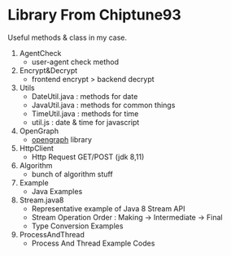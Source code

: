 # Library From Chiptune93

Useful methods & class in my case.

1. AgentCheck
   - user-agent check method
2. Encrypt&Decrypt
   - frontend encrypt > backend decrypt
3. Utils
   - DateUtil.java : methods for date
   - JavaUtil.java : methods for common things
   - TimeUtil.java : methods for time
   - util.js : date & time for javascript
4. OpenGraph
   - [opengraph](https://ogp.me/) library
5. HttpClient
   - Http Request GET/POST (jdk 8,11)
6. Algorithm
   - bunch of algorithm stuff 
7. Example
   - Java Examples
8. Stream.java8
   - Representative example of Java 8 Stream API
   - Stream Operation Order : Making -> Intermediate -> Final
   - Type Conversion Examples
9. ProcessAndThread
   - Process And Thread Example Codes
